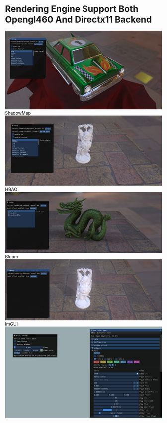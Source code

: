 Rendering Engine Support Both Opengl460 And Directx11 Backend
==============================
[![](bin/work/media/snapshot/cmp_to_gltf_sampler_viewer.png)](https://github.com/wzaqrh/mir/tree/master)
ShadowMap
[![](bin/work/media/snapshot/shadowmap.png)](https://github.com/wzaqrh/mir/tree/master)
HBAO
[![](bin/work/media/snapshot/ssao.png)](https://github.com/wzaqrh/mir/tree/master)
Bloom
[![](bin/work/media/snapshot/bloom.png)](https://github.com/wzaqrh/mir/tree/master)
ImGUI
[![](bin/work/media/snapshot/imgui.png)](https://github.com/wzaqrh/mir/tree/master)
